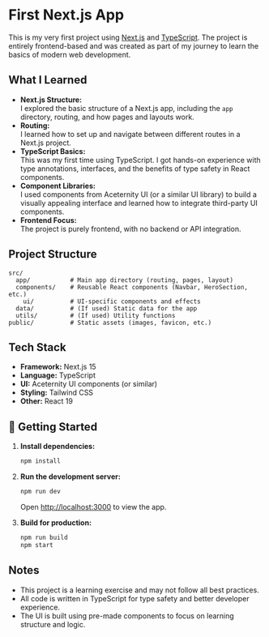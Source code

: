# First Next.js App

This is my very first project using [Next.js](https://nextjs.org/) and [TypeScript](https://www.typescriptlang.org/). The project is entirely frontend-based and was created as part of my journey to learn the basics of modern web development.

##  What I Learned

- **Next.js Structure:**  
  I explored the basic structure of a Next.js app, including the `app` directory, routing, and how pages and layouts work.
- **Routing:**  
  I learned how to set up and navigate between different routes in a Next.js project.
- **TypeScript Basics:**  
  This was my first time using TypeScript. I got hands-on experience with type annotations, interfaces, and the benefits of type safety in React components.
- **Component Libraries:**  
  I used components from Aceternity UI (or a similar UI library) to build a visually appealing interface and learned how to integrate third-party UI components.
- **Frontend Focus:**  
  The project is purely frontend, with no backend or API integration.

##  Project Structure

```
src/
  app/           # Main app directory (routing, pages, layout)
  components/    # Reusable React components (Navbar, HeroSection, etc.)
    ui/          # UI-specific components and effects
  data/          # (If used) Static data for the app
  utils/         # (If used) Utility functions
public/          # Static assets (images, favicon, etc.)
```

##  Tech Stack

- **Framework:** Next.js 15
- **Language:** TypeScript
- **UI:** Aceternity UI components (or similar)
- **Styling:** Tailwind CSS
- **Other:** React 19

## 🏁 Getting Started

1. **Install dependencies:**
   ```bash
   npm install
   ```
2. **Run the development server:**
   ```bash
   npm run dev
   ```
   Open [http://localhost:3000](http://localhost:3000) to view the app.

3. **Build for production:**
   ```bash
   npm run build
   npm start
   ```

##  Notes

- This project is a learning exercise and may not follow all best practices.
- All code is written in TypeScript for type safety and better developer experience.
- The UI is built using pre-made components to focus on learning structure and logic.
